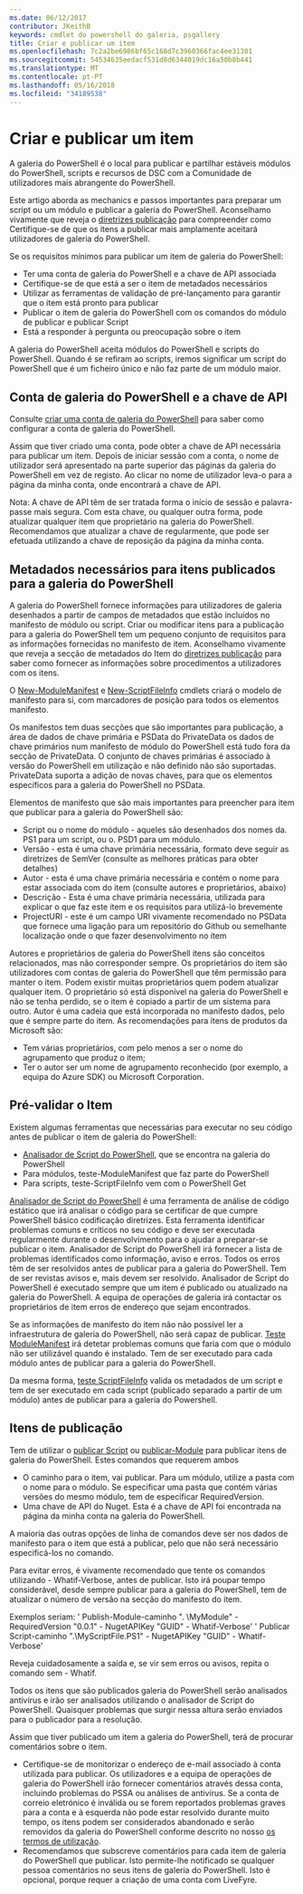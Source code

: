 ```yaml
---
ms.date: 06/12/2017
contributor: JKeithB
keywords: cmdlet do powershell do galeria, psgallery
title: Criar e publicar um item
ms.openlocfilehash: 7c2a2be6986bf65c168d7c3960366fac4ee31301
ms.sourcegitcommit: 54534635eedacf531d8d6344019dc16a50b8b441
ms.translationtype: MT
ms.contentlocale: pt-PT
ms.lasthandoff: 05/16/2018
ms.locfileid: "34189538"
---
```

# <a name="creating-and-publishing-an-item"></a>Criar e publicar um item

A galeria do PowerShell é o local para publicar e partilhar estáveis módulos do PowerShell, scripts e recursos de DSC com a Comunidade de utilizadores mais abrangente do PowerShell.

Este artigo aborda as mechanics e passos importantes para preparar um script ou um módulo e publicar a galeria do PowerShell.
Aconselhamo vivamente que reveja o [diretrizes publicação](https://msdn.microsoft.com/en-us/powershell/gallery/psgallery/psgallery-PublishingGuidelines) para compreender como Certifique-se de que os itens a publicar mais amplamente aceitará utilizadores de galeria do PowerShell.

Se os requisitos mínimos para publicar um item de galeria do PowerShell:

- Ter uma conta de galeria do PowerShell e a chave de API associada
- Certifique-se de que está a ser o item de metadados necessários
- Utilizar as ferramentas de validação de pré-lançamento para garantir que o item está pronto para publicar
- Publicar o item de galeria do PowerShell com os comandos do módulo de publicar e publicar Script
- Está a responder à pergunta ou preocupação sobre o item

A galeria do PowerShell aceita módulos do PowerShell e scripts do PowerShell.
Quando é se refiram ao scripts, iremos significar um script do PowerShell que é um ficheiro único e não faz parte de um módulo maior.

## <a name="powershell-gallery-account-and-api-key"></a>Conta de galeria do PowerShell e a chave de API

Consulte [criar uma conta de galeria do PowerShell](https://msdn.microsoft.com/en-us/powershell/gallery/psgallery/psgallery_creating_an_account) para saber como configurar a conta de galeria do PowerShell.

Assim que tiver criado uma conta, pode obter a chave de API necessária para publicar um item.
Depois de iniciar sessão com a conta, o nome de utilizador será apresentado na parte superior das páginas da galeria do PowerShell em vez de registo.
Ao clicar no nome de utilizador leva-o para a página da minha conta, onde encontrará a chave de API.

Nota: A chave de API têm de ser tratada forma o início de sessão e palavra-passe mais segura.
Com esta chave, ou qualquer outra forma, pode atualizar qualquer item que proprietário na galeria do PowerShell.
Recomendamos que atualizar a chave de regularmente, que pode ser efetuada utilizando a chave de reposição da página da minha conta.

## <a name="required-metadata-for-items-published-to-the-powershell-gallery"></a>Metadados necessários para itens publicados para a galeria do PowerShell

A galeria do PowerShell fornece informações para utilizadores de galeria desenhados a partir de campos de metadados que estão incluídos no manifesto de módulo ou script.
Criar ou modificar itens para a publicação para a galeria do PowerShell tem um pequeno conjunto de requisitos para as informações fornecidas no manifesto de item.
Aconselhamo vivamente que reveja a secção de metadados do Item do [diretrizes publicação](https://msdn.microsoft.com/en-us/powershell/gallery/psgallery/psgallery-PublishingGuidelines) para saber como fornecer as informações sobre procedimentos a utilizadores com os itens.

O [New-ModuleManifest](https://msdn.microsoft.com/en-us/powershell/gallery/psget/module/ModuleManifest-Reference) e [New-ScriptFileInfo](https://msdn.microsoft.com/en-us/powershell/gallery/psget/script/psget_new-scriptfileinfo) cmdlets criará o modelo de manifesto para si, com marcadores de posição para todos os elementos manifesto.

Os manifestos tem duas secções que são importantes para publicação, a área de dados de chave primária e PSData do PrivateData os dados de chave primários num manifesto de módulo do PowerShell está tudo fora da secção de PrivateData.
O conjunto de chaves primárias é associado à versão do PowerShell em utilização e não definido não são suportadas.
PrivateData suporta a adição de novas chaves, para que os elementos específicos para a galeria do PowerShell no PSData.


Elementos de manifesto que são mais importantes para preencher para item que publicar para a galeria do PowerShell são:

- Script ou o nome do módulo - aqueles são desenhados dos nomes da. PS1 para um script, ou o. PSD1 para um módulo.
- Versão - esta é uma chave primária necessária, formato deve seguir as diretrizes de SemVer (consulte as melhores práticas para obter detalhes)
- Autor - esta é uma chave primária necessária e contém o nome para estar associada com do item (consulte autores e proprietários, abaixo)
- Descrição - Esta é uma chave primária necessária, utilizada para explicar o que faz este item e os requisitos para utilizá-lo brevemente
- ProjectURI - este é um campo URI vivamente recomendado no PSData que fornece uma ligação para um repositório do Github ou semelhante localização onde o que fazer desenvolvimento no item

Autores e proprietários de galeria do PowerShell itens são conceitos relacionados, mas não corresponder sempre.
Os proprietários do item são utilizadores com contas de galeria do PowerShell que têm permissão para manter o item. Podem existir muitas proprietários quem podem atualizar qualquer item.
O proprietário só está disponível na galeria do PowerShell e não se tenha perdido, se o item é copiado a partir de um sistema para outro.
Autor é uma cadeia que está incorporada no manifesto dados, pelo que é sempre parte do item.
As recomendações para itens de produtos da Microsoft são:

- Tem várias proprietários, com pelo menos a ser o nome do agrupamento que produz o item;
- Ter o autor ser um nome de agrupamento reconhecido (por exemplo, a equipa do Azure SDK) ou Microsoft Corporation.


## <a name="pre-validate-your-item"></a>Pré-validar o Item

Existem algumas ferramentas que necessárias para executar no seu código antes de publicar o item de galeria do PowerShell:

- [Analisador de Script do PowerShell](https://www.powershellgallery.com/packages/PSScriptAnalyzer/), que se encontra na galeria do PowerShell
- Para módulos, teste-ModuleManifest que faz parte do PowerShell
- Para scripts, teste-ScriptFileInfo vem com o PowerShell Get

[Analisador de Script do PowerShell](https://www.powershellgallery.com/packages/PSScriptAnalyzer/) é uma ferramenta de análise de código estático que irá analisar o código para se certificar de que cumpre PowerShell básico codificação diretrizes. Esta ferramenta identificar problemas comuns e críticos no seu código e deve ser executada regularmente durante o desenvolvimento para o ajudar a preparar-se publicar o item.
Analisador de Script do PowerShell irá fornecer a lista de problemas identificados como informação, aviso e erros.
Todos os erros têm de ser resolvidos antes de publicar para a galeria do PowerShell. Tem de ser revistas avisos e, mais devem ser resolvido.
Analisador de Script do PowerShell é executado sempre que um item é publicado ou atualizado na galeria do PowerShell.
A equipa de operações de galeria irá contactar os proprietários de item erros de endereço que sejam encontrados.

Se as informações de manifesto do item não não possível ler a infraestrutura de galeria do PowerShell, não será capaz de publicar.
[Teste ModuleManifest](https://msdn.microsoft.com/en-us/powershell/reference/5.1/microsoft.powershell.core/test-modulemanifest) irá detetar problemas comuns que faria com que o módulo não ser utilizável quando é instalado. Tem de ser executado para cada módulo antes de publicar para a galeria do PowerShell.

Da mesma forma, [teste ScriptFileInfo](https://msdn.microsoft.com/en-us/powershell/gallery/psget/script/psget_test-scriptfileinfo) valida os metadados de um script e tem de ser executado em cada script (publicado separado a partir de um módulo) antes de publicar para a galeria do Powershell.


## <a name="publishing-items"></a>Itens de publicação

Tem de utilizar o [publicar Script](https://msdn.microsoft.com/en-us/powershell/gallery/psget/script/psget_publish-script) ou [publicar-Module](https://msdn.microsoft.com/en-us/powershell/gallery/psget/module/psget_publish-module) para publicar itens de galeria do PowerShell.
Estes comandos que requerem ambos

- O caminho para o item, vai publicar. Para um módulo, utilize a pasta com o nome para o módulo. Se especificar uma pasta que contém várias versões do mesmo módulo, tem de especificar RequiredVersion.
- Uma chave de API do Nuget. Esta é a chave de API foi encontrada na página da minha conta na galeria do PowerShell.

A maioria das outras opções de linha de comandos deve ser nos dados de manifesto para o item que está a publicar, pelo que não será necessário especificá-los no comando.

Para evitar erros, é vivamente recomendado que tente os comandos utilizando - Whatif-Verbose, antes de publicar.
Isto irá poupar tempo considerável, desde sempre publicar para a galeria do PowerShell, tem de atualizar o número de versão na secção do manifesto do item.

Exemplos seriam: ' Publish-Module-caminho ". \MyModule" - RequiredVersion "0.0.1" - NugetAPIKey "GUID" - Whatif-Verbose' ' Publicar Script-caminho ".\MyScriptFile.PS1" - NugetAPIKey "GUID" - Whatif-Verbose'

Reveja cuidadosamente a saída e, se vir sem erros ou avisos, repita o comando sem - Whatif.

Todos os itens que são publicados galeria do PowerShell serão analisados antivírus e irão ser analisados utilizando o analisador de Script do PowerShell.
Quaisquer problemas que surgir nessa altura serão enviados para o publicador para a resolução.

Assim que tiver publicado um item a galeria do PowerShell, terá de procurar comentários sobre o item.

- Certifique-se de monitorizar o endereço de e-mail associado à conta utilizada para publicar.
Os utilizadores e a equipa de operações de galeria do PowerShell irão fornecer comentários através dessa conta, incluindo problemas do PSSA ou análises de antivírus.
Se a conta de correio eletrónico é inválida ou se forem reportados problemas graves para a conta e à esquerda não pode estar resolvido durante muito tempo, os itens podem ser considerados abandonado e serão removidos da galeria do PowerShell conforme descrito no nosso [os termos de utilização](https://www.powershellgallery.com/policies/Terms).
- Recomendamos que subscreve comentários para cada item de galeria do PowerShell que publicar.
Isto permite-lhe notificado se qualquer pessoa comentários no seus itens de galeria do PowerShell.
Isto é opcional, porque requer a criação de uma conta com LiveFyre.